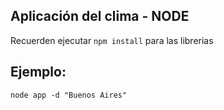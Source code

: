 ## Aplicación del clima - NODE

Recuerden ejecutar ````npm install```` para las librerias

## Ejemplo:

```
node app -d "Buenos Aires"
```